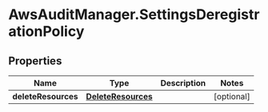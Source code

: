 # AwsAuditManager.SettingsDeregistrationPolicy

## Properties

Name | Type | Description | Notes
------------ | ------------- | ------------- | -------------
**deleteResources** | [**DeleteResources**](DeleteResources.md) |  | [optional] 


